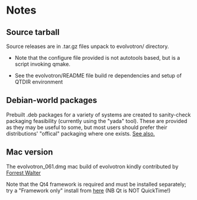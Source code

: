 Notes
=====

Source tarball
--------------
Source releases are in .tar.gz files unpack to evolvotron/ directory.

- Note that the configure file provided is not autotools
  based, but is a script invoking qmake.

- See the evolvotron/README file build re dependencies and 
  setup of QTDIR environment 

Debian-world packages
---------------------
Prebuilt .deb packages for a variety of systems are created
to sanity-check packaging feasibility (currently using the "yada"
tool).  These are provided as they may be useful to some, but most
users should prefer their distributions' "offical" packaging where
one exists.
[See also.](http://www.bottlenose.demon.co.uk/share/evolvotron/download.htm)

Mac version
-----------
The evolvotron_061.dmg mac build of evolvotron kindly contributed
by [Forrest Walter](http://www.forrestwalter.com/)

Note that the Qt4 framework is required and must be
installed separately; try a "Framework only" install from 
[here](http://qt.nokia.com/downloads) (NB Qt is NOT QuickTime!)
